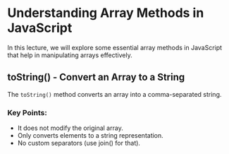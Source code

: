 # Understanding Array Methods in JavaScript

In this lecture, we will explore some essential array methods in JavaScript that help in manipulating arrays effectively.

## toString() - Convert an Array to a String

The `toString()` method converts an array into a comma-separated string.

### Key Points:

- It does not modify the original array.
- Only converts elements to a string representation.
- No custom separators (use join() for that).
